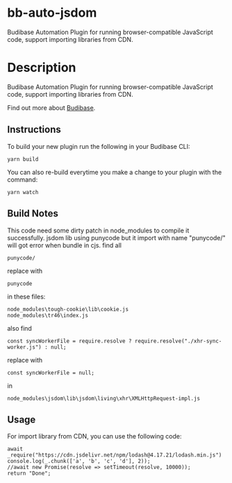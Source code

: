 # bb-auto-jsdom
Budibase Automation Plugin for running browser-compatible JavaScript code, support importing libraries from CDN.

# Description
Budibase Automation Plugin for running browser-compatible JavaScript code, support importing libraries from CDN.

Find out more about [Budibase](https://github.com/ConductifyAI/bb-auto-jsdom).

## Instructions

To build your new  plugin run the following in your Budibase CLI:
```
yarn build
```

You can also re-build everytime you make a change to your plugin with the command:
```
yarn watch
```

## Build Notes
This code need some dirty patch in node_modules to compile it successfully.
jsdom lib using punycode but it import with name "punycode/" will got error when bundle in cjs.
find all 
```
punycode/
```
replace with 
```
punycode
```
in these files:
```
node_modules\tough-cookie\lib\cookie.js
node_modules\tr46\index.js
```

also find 
```
const syncWorkerFile = require.resolve ? require.resolve("./xhr-sync-worker.js") : null;
```
replace with
```
const syncWorkerFile = null;
```
in 
```
node_modules\jsdom\lib\jsdom\living\xhr\XMLHttpRequest-impl.js
```

## Usage

For import library from CDN, you can use the following code:
```
await _require("https://cdn.jsdelivr.net/npm/lodash@4.17.21/lodash.min.js")
console.log(_.chunk(['a', 'b', 'c', 'd'], 2));
//await new Promise(resolve => setTimeout(resolve, 10000));
return "Done";
```